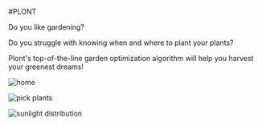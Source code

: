 #PLONT

Do you like gardening?

Do you struggle with knowing when and where to plant your plants?

Plont's top-of-the-line garden optimization algorithm will help you harvest your greenest dreams!


![home](/../<screenshots>/images/screenshots/home.png?raw=true "Sign up or in")

![pick plants](/../<screenshots>/images/screenshots/pickplants.png?raw=true "Tell us what plants you want to grow")

![sunlight distribution](/../<screenshots>/images/screenshots/pickplants.png?raw=true "Where does the sunlight hit your plot?")